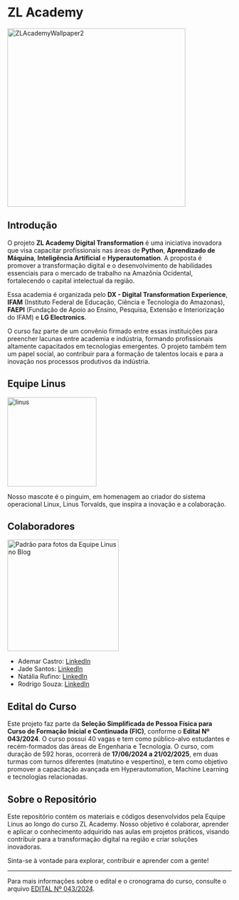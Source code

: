 # ZL Academy

<img src="https://github.com/user-attachments/assets/d64cf58b-1c89-49e6-8528-603bbbcb797e" alt="ZLAcademyWallpaper2" width="400">

## Introdução

O projeto **ZL Academy Digital Transformation** é uma iniciativa inovadora que visa capacitar profissionais nas áreas de **Python**, **Aprendizado de Máquina**, **Inteligência Artificial** e **Hyperautomation**. A proposta é promover a transformação digital e o desenvolvimento de habilidades essenciais para o mercado de trabalho na Amazônia Ocidental, fortalecendo o capital intelectual da região.

Essa academia é organizada pelo **DX - Digital Transformation Experience**, **IFAM** (Instituto Federal de Educação, Ciência e Tecnologia do Amazonas), **FAEPI** (Fundação de Apoio ao Ensino, Pesquisa, Extensão e Interiorização do IFAM) e **LG Electronics**.

O curso faz parte de um convênio firmado entre essas instituições para preencher lacunas entre academia e indústria, formando profissionais altamente capacitados em tecnologias emergentes. O projeto também tem um papel social, ao contribuir para a formação de talentos locais e para a inovação nos processos produtivos da indústria.

## Equipe Linus

<img src="https://github.com/user-attachments/assets/cefd0963-b0f1-4cb3-962b-44b7177178e5" alt="linus" width="200">

Nosso mascote é o pinguim, em homenagem ao criador do sistema operacional Linux, Linus Torvalds, que inspira a inovação e a colaboração.

## Colaboradores

<img src="https://github.com/user-attachments/assets/801dec01-80e6-4a80-957d-e5f360afdd36" alt="Padrão para fotos da Equipe Linus no Blog" width="250">

- Ademar Castro: [LinkedIn](https://br.linkedin.com/in/ademar-castro-8bb95b256)
- Jade Santos: [LinkedIn]()
- Natália Rufino: [LinkedIn]()
- Rodrigo Souza: [LinkedIn]()

## Edital do Curso

Este projeto faz parte da **Seleção Simplificada de Pessoa Física para Curso de Formação Inicial e Continuada (FIC)**, conforme o **Edital Nº 043/2024**. O curso possui 40 vagas e tem como público-alvo estudantes e recém-formados das áreas de Engenharia e Tecnologia. O curso, com duração de 592 horas, ocorrerá de **17/06/2024 a 21/02/2025**, em duas turmas com turnos diferentes (matutino e vespertino), e tem como objetivo promover a capacitação avançada em Hyperautomation, Machine Learning e tecnologias relacionadas.

## Sobre o Repositório

Este repositório contém os materiais e códigos desenvolvidos pela Equipe Linus ao longo do curso ZL Academy. Nosso objetivo é colaborar, aprender e aplicar o conhecimento adquirido nas aulas em projetos práticos, visando contribuir para a transformação digital na região e criar soluções inovadoras.

Sinta-se à vontade para explorar, contribuir e aprender com a gente!

---

Para mais informações sobre o edital e o cronograma do curso, consulte o arquivo [EDITAL Nº 043/2024](https://drive.google.com/file/d/1QORcQrQ5fsqGE-GfEV7l8Gc3Ddm4Pzwa/view).

